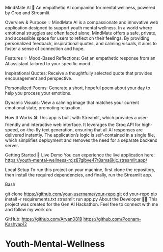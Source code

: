 MindMate AI 🧠
An empathetic AI companion for mental wellness, powered by Groq and Streamlit.

Overview & Purpose 💡
MindMate AI is a compassionate and innovative web application designed to support youth mental wellness. In a world where emotional struggles are often faced alone, MindMate offers a safe, private, and accessible space for users to reflect on their feelings. By providing personalized feedback, inspirational quotes, and calming visuals, it aims to foster a sense of connection and hope.

Features ✨
Mood-Based Reflections: Get an empathetic response from an AI assistant tailored to your specific mood.

Inspirational Quotes: Receive a thoughtfully selected quote that provides encouragement and perspective.

Personalized Poems: Generate a short, hopeful poem about your day to help you process your emotions.

Dynamic Visuals: View a calming image that matches your current emotional state, promoting relaxation.

How It Works 🛠️
This app is built with Streamlit, which provides a user-friendly and interactive web interface. It leverages the Groq API for high-speed, on-the-fly text generation, ensuring that all AI responses are delivered instantly. The application’s logic is self-contained in a single file, which simplifies deployment and removes the need for a separate backend server.

Getting Started 🚀
Live Demo
You can experience the live application here: https://youth-mental-wellness-rcjz87gibve47r8ama6kjc.streamlit.app/

Local Setup
To run this project on your machine, first clone the repository, then install the required dependencies, and finally, run the Streamlit app.

Bash

git clone https://github.com/your-username/your-repo.git
cd your-repo
pip install -r requirements.txt
streamlit run app.py
About the Developer 🧑‍💻
This project was created for the Gen AI Hackathon. Feel free to connect with me and follow my work on:


GitHub: https://github.com/Aryan0819
        https://github.com/Poonam-Kashyap12
# Youth-Mental-Wellness
